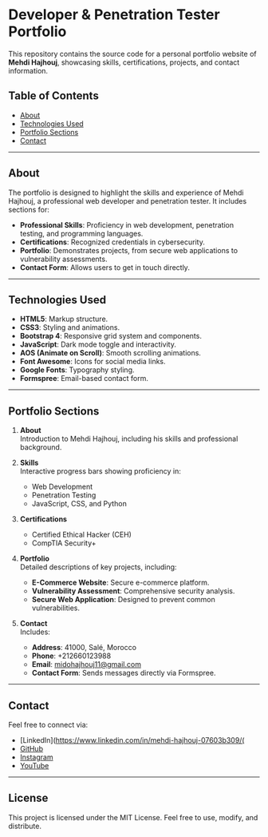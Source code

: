 # Developer & Penetration Tester Portfolio

This repository contains the source code for a personal portfolio website of **Mehdi Hajhouj**, showcasing skills, certifications, projects, and contact information.

## Table of Contents
- [About](#about)
- [Technologies Used](#technologies-used)
- [Portfolio Sections](#portfolio-sections)
- [Contact](#contact)

---

## About
The portfolio is designed to highlight the skills and experience of Mehdi Hajhouj, a professional web developer and penetration tester. It includes sections for:
- **Professional Skills**: Proficiency in web development, penetration testing, and programming languages.
- **Certifications**: Recognized credentials in cybersecurity.
- **Portfolio**: Demonstrates projects, from secure web applications to vulnerability assessments.
- **Contact Form**: Allows users to get in touch directly.


---

## Technologies Used
- **HTML5**: Markup structure.
- **CSS3**: Styling and animations.
- **Bootstrap 4**: Responsive grid system and components.
- **JavaScript**: Dark mode toggle and interactivity.
- **AOS (Animate on Scroll)**: Smooth scrolling animations.
- **Font Awesome**: Icons for social media links.
- **Google Fonts**: Typography styling.
- **Formspree**: Email-based contact form.

---


## Portfolio Sections

1. **About**  
   Introduction to Mehdi Hajhouj, including his skills and professional background.

2. **Skills**  
   Interactive progress bars showing proficiency in:
   - Web Development
   - Penetration Testing
   - JavaScript, CSS, and Python

3. **Certifications**  
   - Certified Ethical Hacker (CEH)
   - CompTIA Security+

4. **Portfolio**  
   Detailed descriptions of key projects, including:
   - **E-Commerce Website**: Secure e-commerce platform.
   - **Vulnerability Assessment**: Comprehensive security analysis.
   - **Secure Web Application**: Designed to prevent common vulnerabilities.

5. **Contact**  
   Includes:
   - **Address**: 41000, Salé, Morocco
   - **Phone**: +212660123988
   - **Email**: midohajhouj11@gmail.com
   - **Contact Form**: Sends messages directly via Formspree.

---

## Contact
Feel free to connect via:
- [LinkedIn](https://www.linkedin.com/in/mehdi-hajhouj-07603b309/(
- [GitHub](https://github.com/Midohajhouj)
- [Instagram](https://www.instagram.com/mehdi.hajhouj?igsh=M2dzOXVweHIzaGpp)
- [YouTube](https://youtube.com/@mehdihajhouj?si=1_RycPDovhdHMOMg)


---

## License
This project is licensed under the MIT License. Feel free to use, modify, and distribute.
